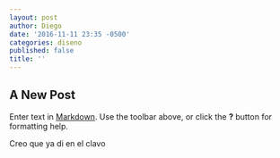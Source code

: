 ```yaml
---
layout: post
author: Diego
date: '2016-11-11 23:35 -0500'
categories: diseno
published: false
title: ''
---
```

## A New Post

Enter text in [Markdown](http://daringfireball.net/projects/markdown/). Use the toolbar above, or click the **?** button for formatting help.

Creo que ya di en el clavo